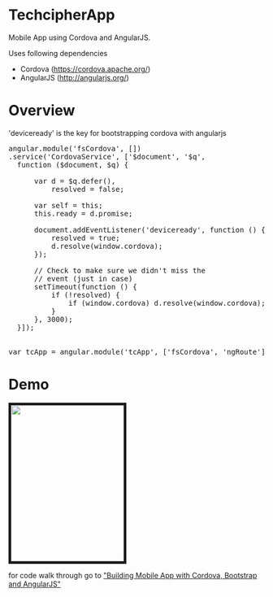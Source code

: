 TechcipherApp
=============

Mobile App using Cordova and AngularJS.

Uses following dependencies

- Cordova (https://cordova.apache.org/)
- AngularJS (http://angularjs.org/)


Overview
=============

'deviceready' is the key for bootstrapping cordova with angularjs

<pre>
angular.module('fsCordova', [])
.service('CordovaService', ['$document', '$q',
  function ($document, $q) {

      var d = $q.defer(),
          resolved = false;

      var self = this;
      this.ready = d.promise;

      document.addEventListener('deviceready', function () {
          resolved = true;
          d.resolve(window.cordova);
      });

      // Check to make sure we didn't miss the 
      // event (just in case)
      setTimeout(function () {
          if (!resolved) {
              if (window.cordova) d.resolve(window.cordova);
          }
      }, 3000);
  }]);


var tcApp = angular.module('tcApp', ['fsCordova', 'ngRoute']);
</pre>


Demo
==========

<img src="http://www.saifikram.com/Uploads/tcapp_screen3.jpg" width="222" height="307" border="5" />

for code walk through go to <a href="http://www.saifikram.com/2014/02/building-mobile-app-with-cordova-and-angularjs">
"Building Mobile App with Cordova, Bootstrap and AngularJS"</a>
